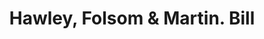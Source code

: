 ---
doi: 10.7916/D8SJ2XK7
date_other: '1870'
date_other_textual: '1870'
form: printed ephemera
genre:
- Invoices
name:
- Hawley, Folsom & Martin
object_in_context_url: https://biggert.cul.columbia.edu/items/view/ave_biggert_00386
subject_hierarchical_geographic:
- Boston, Massachusetts, United States
subject_name:
- Hawley, Folsom & Martin
title: Hawley, Folsom & Martin. Bill
sort_title: Hawley, Folsom & Martin. Bill
call_number: ave_biggert_00386
coordinates:
- 42.35805555555556,-71.06361111111111
pid: ave_biggert_00386
identifiers: ave_biggert_00386
thumbnail: https://derivativo-3.library.columbia.edu/iiif/2/ldpd:344074/full/!256,256/0/native.jpg
permalink: "/items/ave_biggert_00386/"
layout: iiif-image-page
---